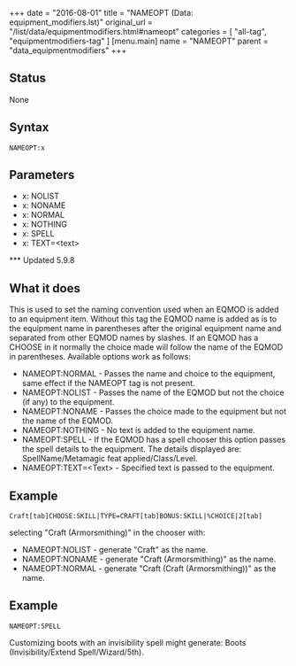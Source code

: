 +++
date = "2016-08-01"
title = "NAMEOPT (Data: equipment_modifiers.lst)"
original_url = "/list/data/equipmentmodifiers.html#nameopt"
categories = [ "all-tag", "equipmentmodifiers-tag" ]
[menu.main]
    name = "NAMEOPT"
    parent = "data_equipmentmodifiers"
+++

## Status

None

## Syntax

`NAMEOPT:x`

## Parameters

-   x: NOLIST
-   x: NONAME
-   x: NORMAL
-   x: NOTHING
-   x: SPELL
-   x: TEXT=&lt;text&gt;



<span id="nameopt"></span> \*\*\* Updated 5.9.8

What it does
------------

This is used to set the naming convention used when an EQMOD is added to
an equipment item. Without this tag the EQMOD name is added as is to the
equipment name in parentheses after the original equipment name and
separated from other EQMOD names by slashes. If an EQMOD has a CHOOSE in
it normally the choice made will follow the name of the EQMOD in
parentheses. Available options work as follows:

-   NAMEOPT:NORMAL - Passes the name and choice to the equipment, same
    effect if the NAMEOPT tag is not present.
-   NAMEOPT:NOLIST - Passes the name of the EQMOD but not the choice
    (if any) to the equipment.
-   NAMEOPT:NONAME - Passes the choice made to the equipment but not the
    name of the EQMOD.
-   NAMEOPT:NOTHING - No text is added to the equipment name.
-   NAMEOPT:SPELL - If the EQMOD has a spell chooser this option passes
    the spell details to the equipment. The details displayed are:
    SpellName/Metamagic feat applied/Class/Level.
-   NAMEOPT:TEXT=&lt;Text&gt; - Specified text is passed to
    the equipment.

Example
-------

`Craft[tab]CHOOSE:SKILL|TYPE=CRAFT[tab]BONUS:SKILL|%CHOICE|2[tab]`

selecting "Craft (Armorsmithing)" in the chooser with:

-   NAMEOPT:NOLIST - generate "Craft" as the name.
-   NAMEOPT:NONAME - generate "Craft (Armorsmithing)" as the name.
-   NAMEOPT:NORMAL - generate "Craft (Craft (Armorsmithing))" as
    the name.

Example
-------

`NAMEOPT:SPELL`

Customizing boots with an invisibility spell might generate: Boots
(Invisibility/Extend Spell/Wizard/5th).

